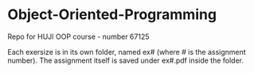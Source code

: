# Object-Oriented-Programming
Repo for HUJI OOP course - number 67125

Each exersize is in its own folder, named ex# (where # is the assignment number).
The assignment itself is saved under ex#.pdf inside the folder.
